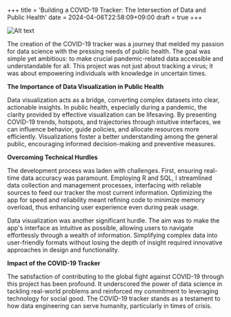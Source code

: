 +++
title = 'Building a COVID-19 Tracker: The Intersection of Data and Public Health'
date = 2024-04-06T22:58:09+09:00
draft = true
+++

![Alt text](/images/covid19app.png)

The creation of the COVID-19 tracker was a journey that melded my passion for data science with the pressing needs of public health. The goal was simple yet ambitious: to make crucial pandemic-related data accessible and understandable for all. This project was not just about tracking a virus; it was about empowering individuals with knowledge in uncertain times.

**The Importance of Data Visualization in Public Health**

Data visualization acts as a bridge, converting complex datasets into clear, actionable insights. In public health, especially during a pandemic, the clarity provided by effective visualization can be lifesaving. By presenting COVID-19 trends, hotspots, and trajectories through intuitive interfaces, we can influence behavior, guide policies, and allocate resources more efficiently. Visualizations foster a better understanding among the general public, encouraging informed decision-making and preventive measures.

**Overcoming Technical Hurdles**

The development process was laden with challenges. First, ensuring real-time data accuracy was paramount. Employing R and SQL, I streamlined data collection and management processes, interfacing with reliable sources to feed our tracker the most current information. Optimizing the app for speed and reliability meant refining code to minimize memory overload, thus enhancing user experience even during peak usage.

Data visualization was another significant hurdle. The aim was to make the app's interface as intuitive as possible, allowing users to navigate effortlessly through a wealth of information. Simplifying complex data into user-friendly formats without losing the depth of insight required innovative approaches in design and functionality.

**Impact of the COVID-19 Tracker**

The satisfaction of contributing to the global fight against COVID-19 through this project has been profound. It underscored the power of data science in tackling real-world problems and reinforced my commitment to leveraging technology for social good. The COVID-19 tracker stands as a testament to how data engineering can serve humanity, particularly in times of crisis.






